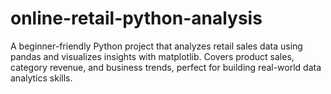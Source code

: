 # online-retail-python-analysis
A beginner-friendly Python project that analyzes retail sales data using pandas and visualizes insights with matplotlib. Covers product sales, category revenue, and business trends,  perfect for building real-world data analytics skills.

